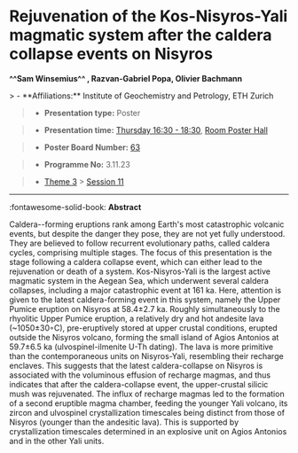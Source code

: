 # Rejuvenation of the Kos-Nisyros-Yali magmatic system after the caldera collapse events on Nisyros

**^^Sam Winsemius^^ , Razvan-Gabriel Popa, Olivier Bachmann**

<!-- more -->> - **Affiliations:** Institute of Geochemistry and Petrology, ETH Zurich

> - **Presentation type:** Poster

> - **Presentation time:** [Thursday 16:30 - 18:30](../sessions_comparison.md#__tabbed_3_6), [Room Poster Hall](../maps_venue.md#__tabbed_1_1)

> - **Poster Board Number:** [63](../map_poster_boards.md#thursday)

> - **Programme No:** 3.11.23

> - [Theme 3](../theme3.md) > [Session 11](../sessions/session-3-11.md)

--- 

:fontawesome-solid-book: **Abstract**

Caldera--forming eruptions rank among Earth's most catastrophic volcanic events, but despite the danger they pose, they are not yet fully understood. They are believed to follow recurrent evolutionary paths, called caldera cycles, comprising multiple stages. The focus of this presentation is the stage following a caldera collapse event, which can either lead to the rejuvenation or death of a system. Kos-Nisyros-Yali is the largest active magmatic system in the Aegean Sea, which underwent several caldera collapses, including a major catastrophic event at 161 ka. Here, attention is given to the latest caldera-forming event in this system, namely the Upper Pumice eruption on Nisyros at 58.4±2.7 ka. Roughly simultaneously to the rhyolitic Upper Pumice eruption, a relatively dry and hot andesite lava (~1050±30◦C), pre-eruptively stored at upper crustal conditions, erupted outside the Nisyros volcano, forming the small island of Agios Antonios at 59.7±6.5 ka (ulvospinel-ilmenite U-Th dating). The lava is more primitive than the contemporaneous units on Nisyros-Yali, resembling their recharge enclaves. This suggests that the latest caldera-collapse on Nisyros is associated with the voluminous effusion of recharge magmas, and thus indicates that after the caldera-collapse event, the upper-crustal silicic mush was rejuvenated. The influx of recharge magmas led to the formation of a second eruptible magma chamber, feeding the younger Yali volcano, its zircon and ulvospinel crystallization timescales being distinct from those of Nisyros (younger than the andesitic lava). This is supported by crystallization timescales determined in an explosive unit on Agios Antonios and in the other Yali units. 

